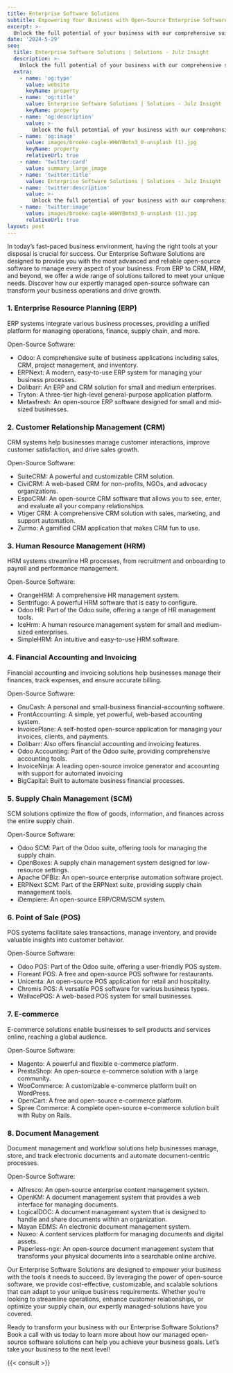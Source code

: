 ```yaml
---
title: Enterprise Software Solutions
subtitle: Empowering Your Business with Open-Source Enterprise Software Solutions
excerpt: >-
  Unlock the full potential of your business with our comprehensive suite of enterprise software solutions. Streamline operations, enhance productivity, and drive growth with our expertly managed open-source software.
date: '2024-5-29'
seo:
  title: Enterprise Software Solutions | Solutions - Julz Insight
  description: >-
    Unlock the full potential of your business with our comprehensive suite of enterprise software solutions. Streamline operations, enhance productivity, and drive growth with our expertly managed open-source software.
  extra:
    - name: 'og:type'
      value: website
      keyName: property
    - name: 'og:title'
      value: Enterprise Software Solutions | Solutions - Julz Insight
      keyName: property
    - name: 'og:description'
      value: >-
        Unlock the full potential of your business with our comprehensive suite of enterprise software solutions. Streamline operations, enhance productivity, and drive growth with our expertly managed open-source software.
    - name: 'og:image'
      value: images/brooke-cagle-WHWYBmtn3_0-unsplash (1).jpg
      keyName: property
      relativeUrl: true
    - name: 'twitter:card'
      value: summary_large_image
    - name: 'twitter:title'
      value: Enterprise Software Solutions | Solutions - Julz Insight
    - name: 'twitter:description'
      value: >-
        Unlock the full potential of your business with our comprehensive suite of enterprise software solutions. Streamline operations, enhance productivity, and drive growth with our expertly managed open-source software.
    - name: 'twitter:image'
      value: images/brooke-cagle-WHWYBmtn3_0-unsplash (1).jpg
      relativeUrl: true
layout: post
---
```


In today’s fast-paced business environment, having the right tools at your disposal is crucial for success. Our Enterprise Software Solutions are designed to provide you with the most advanced and reliable open-source software to manage every aspect of your business. From ERP to CRM, HRM, and beyond, we offer a wide range of solutions tailored to meet your unique needs. Discover how our expertly managed open-source software can transform your business operations and drive growth.

### 1. Enterprise Resource Planning (ERP)
ERP systems integrate various business processes, providing a unified platform for managing operations, finance, supply chain, and more.

Open-Source Software:
- Odoo: A comprehensive suite of business applications including sales, CRM, project management, and inventory.
- ERPNext: A modern, easy-to-use ERP system for managing your business processes.
- Dolibarr: An ERP and CRM solution for small and medium enterprises.
- Tryton: A three-tier high-level general-purpose application platform.
- Metasfresh: An open-source ERP software designed for small and mid-sized businesses.

### 2. Customer Relationship Management (CRM)
CRM systems help businesses manage customer interactions, improve customer satisfaction, and drive sales growth.

Open-Source Software:
- SuiteCRM: A powerful and customizable CRM solution.
- CiviCRM: A web-based CRM for non-profits, NGOs, and advocacy organizations.
- EspoCRM: An open-source CRM software that allows you to see, enter, and evaluate all your company relationships.
- Vtiger CRM: A comprehensive CRM solution with sales, marketing, and support automation.
- Zurmo: A gamified CRM application that makes CRM fun to use.

### 3. Human Resource Management (HRM)
HRM systems streamline HR processes, from recruitment and onboarding to payroll and performance management.

Open-Source Software:
- OrangeHRM: A comprehensive HR management system.
- Sentrifugo: A powerful HRM software that is easy to configure.
- Odoo HR: Part of the Odoo suite, offering a range of HR management tools.
- IceHrm: A human resource management system for small and medium-sized enterprises.
- SimpleHRM: An intuitive and easy-to-use HRM software.

### 4. Financial Accounting and Invoicing
Financial accounting and invoicing solutions help businesses manage their finances, track expenses, and ensure accurate billing.

Open-Source Software:
- GnuCash: A personal and small-business financial-accounting software.
- FrontAccounting: A simple, yet powerful, web-based accounting system.
- InvoicePlane: A self-hosted open-source application for managing your invoices, clients, and payments.
- Dolibarr: Also offers financial accounting and invoicing features.
- Odoo Accounting: Part of the Odoo suite, providing comprehensive accounting tools.
- InvoiceNinja: A leading open-source invoice generator and accounting with support for automated invoicing
- BigCapital: Built to automate business financial processes. 

### 5. Supply Chain Management (SCM)
SCM solutions optimize the flow of goods, information, and finances across the entire supply chain.

Open-Source Software:
- Odoo SCM: Part of the Odoo suite, offering tools for managing the supply chain.
- OpenBoxes: A supply chain management system designed for low-resource settings.
- Apache OFBiz: An open-source enterprise automation software project.
- ERPNext SCM: Part of the ERPNext suite, providing supply chain management tools.
- iDempiere: An open-source ERP/CRM/SCM system.

### 6. Point of Sale (POS)
POS systems facilitate sales transactions, manage inventory, and provide valuable insights into customer behavior.

Open-Source Software:
- Odoo POS: Part of the Odoo suite, offering a user-friendly POS system.
- Floreant POS: A free and open-source POS software for restaurants.
- Unicenta: An open-source POS application for retail and hospitality.
- Chromis POS: A versatile POS software for various business types.
- WallacePOS: A web-based POS system for small businesses.

### 7. E-commerce
E-commerce solutions enable businesses to sell products and services online, reaching a global audience.

Open-Source Software:
- Magento: A powerful and flexible e-commerce platform.
- PrestaShop: An open-source e-commerce solution with a large community.
- WooCommerce: A customizable e-commerce platform built on WordPress.
- OpenCart: A free and open-source e-commerce platform.
- Spree Commerce: A complete open-source e-commerce solution built with Ruby on Rails.

### 8. Document Management
Document management and workflow solutions help businesses manage, store, and track electronic documents and automate document-centric processes.

Open-Source Software:
- Alfresco: An open-source enterprise content management system.
- OpenKM: A document management system that provides a web interface for managing documents.
- LogicalDOC: A document management system that is designed to handle and share documents within an organization.
- Mayan EDMS: An electronic document management system.
- Nuxeo: A content services platform for managing documents and digital assets.
- Paperless-ngx: An open-source document management system that transforms your physical documents into a searchable online archive.

Our Enterprise Software Solutions are designed to empower your business with the tools it needs to succeed. By leveraging the power of open-source software, we provide cost-effective, customizable, and scalable solutions that can adapt to your unique business requirements. Whether you’re looking to streamline operations, enhance customer relationships, or optimize your supply chain, our expertly managed-solutions have you covered.

Ready to transform your business with our Enterprise Software Solutions? Book a call with us today to learn more about how our managed open-source software solutions can help you achieve your business goals. Let’s take your business to the next level!

{{< consult >}}
